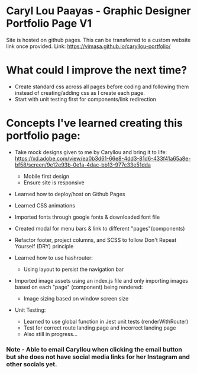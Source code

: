 # Caryl Lou Paayas - Graphic Designer Portfolio Page V1
Site is hosted on github pages. This can be transferred to a custom website link once provided.
Link: https://vimasa.github.io/caryllou-portfolio/

# What could I improve the next time?
- Create standard css across all pages before coding and following them instead of creating/adding css as I create each page.
- Start with unit testing first for components/link redirection

# Concepts I've learned creating this portfolio page:
- Take mock designs given to me by Caryllou and bring it to life: https://xd.adobe.com/view/ea0b3d61-66e8-4dd3-81d6-433f41a65a8e-bf58/screen/9e12e93b-0e1a-4dac-bb13-977c33e51dda
  - Mobile first design
  - Ensure site is responsive

- Learned how to deploy/host on Github Pages
- Learned CSS animations
- Imported fonts through google fonts & downloaded font file
- Created modal for menu bars & link to different "pages"(components)
- Refactor footer, project columns, and SCSS to follow Don't Repeat Yourself (DRY) principle

- Learned how to use hashrouter:
  - Using layout to persist the navigation bar

- Imported image assets using an index.js file and only importing images based on each "page" (component) being rendered:
  - Image sizing based on window screen size

- Unit Testing:
  - Learned to use global function in Jest unit tests (renderWithRouter)
  - Test for correct route landing page and incorrect landing page
  - Also still in progress...

### Note - Able to email Caryllou when clicking the email button but she does not have social media links for her Instagram and other socials yet.